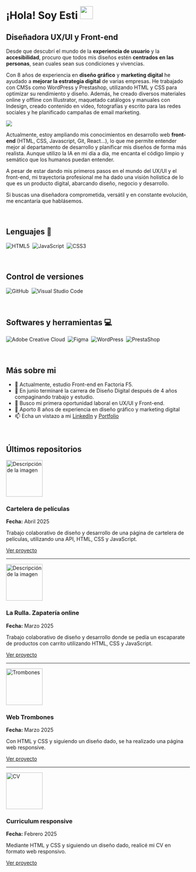 <h1><b>¡Hola! Soy Esti </b><img src="https://media.giphy.com/media/hvRJCLFzcasrR4ia7z/giphy.gif" width="35"></h1>

## Diseñadora UX/UI y Front-end

Desde que descubrí el mundo de la **experiencia de usuario** y la **accesibilidad**, procuro que todos mis diseños estén **centrados en las personas**, sean cuales sean sus condiciones y vivencias. 

Con 8 años de experiencia en **diseño gráfico** y **marketing digital** he ayudado a **mejorar la estrategia digital** de varias empresas. He trabajado con CMSs como WordPress y Prestashop, utilizando HTML y CSS para optimizar su rendimiento y diseño. Además, he creado diversos materiales online y offline con Illustrator, maquetado catálogos y manuales con Indesign, creado contenido en vídeo, fotografías y escrito para las redes sociales y he planificado campañas de email marketing. 

<img src="https://media1.giphy.com/media/v1.Y2lkPTc5MGI3NjExYTRhYmozN3hua3Vmam40YXpndnhpaGJtM3hraWFjcWZ2a2xwMThmdCZlcD12MV9pbnRlcm5hbF9naWZfYnlfaWQmY3Q9Zw/1GEATImIxEXVR79Dhk/giphy.gif">

Actualmente, estoy ampliando mis conocimientos en desarrollo web **front-end** (HTML, CSS, Javascript, Git, React...), lo que me permite entender mejor al departamento de desarrollo y planificar mis diseños de forma más realista. Aunque utilizo la IA en mi día a día, me encanta el código limpio y semático que los humanos puedan entender.

A pesar de estar dando mis primeros pasos en el mundo del UX/UI y el front-end, mi trayectoria profesional me ha dado una visión holística de lo que es un producto digital, abarcando diseño, negocio y desarrollo.

Si buscas una diseñadora comprometida, versátil y en constante evolución, me encantaría que hablásemos.<br><br><br>

## Lenguajes 📖
![HTML5](https://img.shields.io/badge/html5-%23E34F26.svg?style=for-the-badge&logo=html5&logoColor=white)&nbsp;
![JavaScript](https://img.shields.io/badge/javascript-%23323330.svg?style=for-the-badge&logo=javascript&logoColor=%23F7DF1E)&nbsp;
![CSS3](https://img.shields.io/badge/css3-%231572B6.svg?style=for-the-badge&logo=css3&logoColor=white)&nbsp;<br><br><br>


## Control de versiones
![GitHub](https://img.shields.io/badge/github-%23121011.svg?style=for-the-badge&logo=github&logoColor=white)&nbsp;
![Visual Studio Code](https://img.shields.io/badge/Visual%20Studio%20Code-0078d7.svg?style=for-the-badge&logo=visual-studio-code&logoColor=white)&nbsp;<br><br><br>


## Softwares y herramientas 💻
![Adobe Creative Cloud](https://img.shields.io/badge/Adobe%20Creative%20Cloud-DA1F26?style=for-the-badge&logo=adobecreativecloud&logoColor=white)&nbsp;
![Figma](https://img.shields.io/badge/figma-%2300B4B6.svg?style=for-the-badge&logo=figma&logoColor=white)&nbsp;
![WordPress](https://img.shields.io/badge/WordPress-21759B?style=for-the-badge&logo=wordpress&logoColor=white)&nbsp;
![PrestaShop](https://img.shields.io/badge/PrestaShop-FF6600?style=for-the-badge&logo=prestashop&logoColor=white)&nbsp;<br><br><br>


## Más sobre mi

- 🌱 Actualmente, estudio Front-end en Factoria F5.
- 🔭 En junio terminaré la carrera de Diseño Digital después de 4 años compaginando trabajo y estudio.
- 👯 Busco mi primera oportunidad laboral en UX/UI y Front-end.
- 💬 Aporto 8 años de experiencia en diseño gráfico y marketing digital
- 📫 Echa un vistazo a mi [LinkedIn](https://www.linkedin.com/in/emartinborja/) y [Portfolio](www.emartinborja.myportfolio.com/)<br><br><br>

## Últimos repositorios


<div max-width:400px;">
  <img src="https://cdn.pixabay.com/photo/2025/02/08/08/17/ai-generated-9391672_960_720.jpg" alt="Descripción de la imagen" width="100"/>
  <h3>Cartelera de películas</h3>
  <p><strong>Fecha:</strong> Abril 2025</p>
  <p>Trabajo colaborativo de diseño y desarrollo de una página de cartelera de películas, utilizando una API, HTML, CSS y JavaScript.</p>
  <a href="https://github.com/esti-martin/front-act06-cartelera" target="_blank">Ver proyecto</a>
</div>

---

<div max-width:400px;">
  <img src="https://cdn.pixabay.com/photo/2022/03/25/01/44/online-shop-7090116_960_720.png" alt="Descripción de la imagen" width="100"/>
  <h3>La Rulla. Zapatería online</h3>
  <p><strong>Fecha:</strong> Marzo 2025</p>
  <p>Trabajo colaborativo de diseño y desarrollo donde se pedía un escaparate de productos con carrito utilizando HTML, CSS y JavaScript.</p>
  <a href="https://github.com/esti-martin/front-act05-escaparate" target="_blank">Ver proyecto</a>
</div>

---

<div max-width:400px;">
  <img src="https://cdn.pixabay.com/photo/2019/01/20/22/53/trumpet-3944938_960_720.jpg" alt="Trombones" width="100"/>
  <h3>Web Trombones</h3>
  <p><strong>Fecha:</strong> Marzo 2025</p>
  <p>Con HTML y CSS y siguiendo un diseño dado, se ha realizado una página web responsive.</p>
  <a href="https://github.com/esti-martin/pf5_04_act01_landingpage" target="_blank">Ver proyecto</a>
</div>

---

<div max-width:400px;">
  <img src="https://cdn.pixabay.com/photo/2021/02/02/12/22/cv-5973796_960_720.png" alt="CV" width="100"/>
  <h3>Curriculum responsive</h3>
  <p><strong>Fecha:</strong> Febrero 2025</p>
  <p>Mediante HTML y CSS y siguiendo un diseño dado, realicé mi CV en formato web responsivo.</p>
  <a href="https://github.com/esti-martin/front-act02-cv-responsive-main" target="_blank">Ver proyecto</a>
</div>
